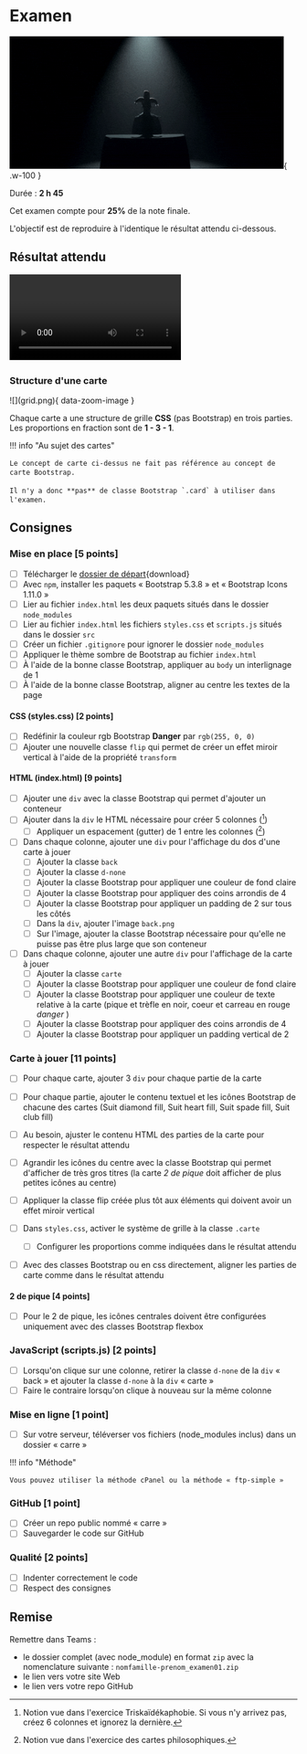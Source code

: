 # Examen

![](./giphy.gif){ .w-100 }

[^col]: Notion vue dans l'exercice Triskaïdékaphobie. Si vous n'y arrivez pas, créez 6 colonnes et ignorez la dernière.
[^cartephilo]: Notion vue dans l'exercice des cartes philosophiques.

Durée : **2 h 45**

Cet examen compte pour **25%** de la note finale.

L'objectif est de reproduire à l'identique le résultat attendu ci-dessous.

## Résultat attendu

![type:video](./resultat.webm)

### Structure d'une carte

<div class="grid grid-1-3" markdown>
![](grid.png){ data-zoom-image }

Chaque carte a une structure de grille **CSS** (pas Bootstrap) en trois parties. Les proportions en fraction sont de **1 - 3 - 1**.
</div>

!!! info "Au sujet des cartes"

    Le concept de carte ci-dessus ne fait pas référence au concept de carte Bootstrap.
    
    Il n'y a donc **pas** de classe Bootstrap `.card` à utiliser dans l'examen.

## Consignes

### Mise en place [5 points]

- [ ] Télécharger le [dossier de départ](./carre_depart.zip){download}
- [ ] Avec `npm`, installer les paquets « Bootstrap 5.3.8 » et « Bootstrap Icons 1.11.0 »
- [ ] Lier au fichier `index.html` les deux paquets situés dans le dossier `node_modules`
- [ ] Lier au fichier `index.html` les fichiers `styles.css` et `scripts.js` situés dans le dossier `src`
- [ ] Créer un fichier `.gitignore` pour ignorer le dossier `node_modules`
- [ ] Appliquer le thème sombre de Bootstrap au fichier `index.html`
- [ ] À l'aide de la bonne classe Bootstrap, appliquer au `body` un interlignage de 1
- [ ] À l'aide de la bonne classe Bootstrap, aligner au centre les textes de la page

#### CSS (styles.css) [2 points]

- [ ] Redéfinir la couleur rgb Bootstrap **Danger** par `rgb(255, 0, 0)`
- [ ] Ajouter une nouvelle classe `flip` qui permet de créer un effet miroir vertical à l'aide de la propriété `transform`

#### HTML (index.html) [9 points]

- [ ] Ajouter une `div` avec la classe Bootstrap qui permet d'ajouter un conteneur
- [ ] Ajouter dans la `div` le HTML nécessaire pour créer 5 colonnes ([^col])
  - [ ] Appliquer un espacement (gutter) de 1 entre les colonnes ([^cartephilo])

- [ ] Dans chaque colonne, ajouter une `div` pour l'affichage du dos d'une carte à jouer
  - [ ] Ajouter la classe `back`
  - [ ] Ajouter la classe `d-none`
  - [ ] Ajouter la classe Bootstrap pour appliquer une couleur de fond claire
  - [ ] Ajouter la classe Bootstrap pour appliquer des coins arrondis de 4
  - [ ] Ajouter la classe Bootstrap pour appliquer un padding de 2 sur tous les côtés
  - [ ] Dans la `div`, ajouter l'image `back.png`
  - [ ] Sur l'image, ajouter la classe Bootstrap nécessaire pour qu'elle ne puisse pas être plus large que son conteneur

- [ ] Dans chaque colonne, ajouter une autre `div` pour l'affichage de la carte à jouer
  - [ ] Ajouter la classe `carte`
  - [ ] Ajouter la classe Bootstrap pour appliquer une couleur de fond claire
  - [ ] Ajouter la classe Bootstrap pour appliquer une couleur de texte relative à la carte (pique et trèfle en noir, coeur et carreau en rouge _danger_ )
  - [ ] Ajouter la classe Bootstrap pour appliquer des coins arrondis de 4
  - [ ] Ajouter la classe Bootstrap pour appliquer un padding vertical de 2

### Carte à jouer [11 points]

- [ ] Pour chaque carte, ajouter 3 `div` pour chaque partie de la carte
- [ ] Pour chaque partie, ajouter le contenu textuel et les icônes Bootstrap de chacune des cartes (Suit diamond fill, Suit heart fill, Suit spade fill, Suit club fill)
- [ ] Au besoin, ajuster le contenu HTML des parties de la carte pour respecter le résultat attendu
- [ ] Agrandir les icônes du centre avec la classe Bootstrap qui permet d'afficher de très gros titres (la carte _2 de pique_ doit afficher de plus petites icônes au centre)
- [ ] Appliquer la classe flip créée plus tôt aux éléments qui doivent avoir un effet miroir vertical

- [ ] Dans `styles.css`, activer le système de grille à la classe `.carte`
  - [ ] Configurer les proportions comme indiquées dans le résultat attendu
  
- [ ] Avec des classes Bootstrap ou en css directement, aligner les parties de carte comme dans le résultat attendu

#### 2 de pique [4 points]

- [ ] Pour le 2 de pique, les icônes centrales doivent être configurées uniquement avec des classes Bootstrap flexbox

### JavaScript (scripts.js) [2 points]

- [ ] Lorsqu'on clique sur une colonne, retirer la classe `d-none` de la `div` « back » et ajouter la classe `d-none` à la `div` « carte »
- [ ] Faire le contraire lorsqu'on clique à nouveau sur la même colonne

### Mise en ligne [1 point]

- [ ] Sur votre serveur, téléverser vos fichiers (node_modules inclus) dans un dossier « carre »

!!! info "Méthode"

    Vous pouvez utiliser la méthode cPanel ou la méthode « ftp-simple »

### GitHub [1 point]

- [ ] Créer un repo public nommé « carre »
- [ ] Sauvegarder le code sur GitHub

### Qualité [2 points]

- [ ] Indenter correctement le code
- [ ] Respect des consignes

## Remise

Remettre dans Teams :

- le dossier complet (avec node_module) en format `zip` avec la nomenclature suivante : `nomfamille-prenom_examen01.zip`
- le lien vers votre site Web
- le lien vers votre repo GitHub
